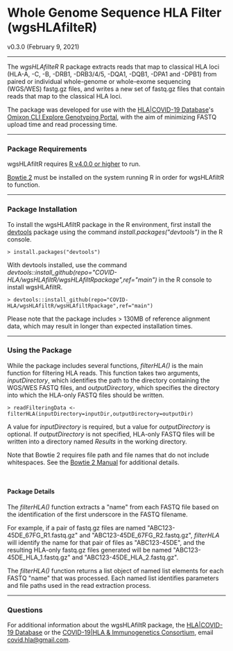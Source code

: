 # Whole Genome Sequence HLA Filter (wgsHLAfilteR)  
v0.3.0 (February 9, 2021)

***
The *wgsHLAfilteR* R package extracts reads that map to classical HLA loci (HLA-A, -C, -B, -DRB1, -DRB3/4/5, -DQA1, -DQB1, -DPA1 and -DPB1) from paired or individual whole-genome or whole-exome sequencing (WGS/WES) fastg.gz files, and writes a new set of fastq.gz files that contain reads that map to the classical HLA loci. 

The package was developed for use with the [HLA|COVID-19 Database](https://database-hlacovid19.org)'s [Omixon CLI Explore Genotyping Portal](https://database-hlacovid19.org/shiny/Omixon-Genotyping-Portal/), with the aim of minimizing FASTQ upload time and read processing time.

***
### Package Requirements
wgsHLAfiltR requires [R v4.0.0 or higher](https://cran.r-project.org) to run. 

[Bowtie 2](http://bowtie-bio.sourceforge.net/bowtie2/index.shtml) must be installed on the system running R in order for wgsHLAfiltR to function.

***
### Package Installation
To install the wgsHLAfiltR package in the R environment, first install the [devtools](https://CRAN.R-project.org/package=devtools) package using the command *install.packages("devtools")* in the R console.

    > install.packages("devtools")

With devtools installed, use the command *devtools::install_github(repo="COVID-HLA/wgsHLAfiltR/wgsHLAfiltRpackage",ref="main")* in the R console to install wgsHLAfiltR.

    > devtools::install_github(repo="COVID-HLA/wgsHLAfiltR/wgsHLAfiltRpackage",ref="main")

Please note that the package includes > 130MB of reference alignment data, which may result in longer than expected installation times.

***
### Using the Package
While the package includes several functions, *filterHLA()* is the main function for filtering HLA reads. This function takes two arguments, *inputDirectory*, which identifies the path to the directory containing the WGS/WES FASTQ files, and *outputDirectory*, which specifies the directory into which the HLA-only FASTQ files should be written. 

    > readFilteringData <- filterHLA(inputDirectory=inputDir,outputDirectory=outputDir)

A value for *inputDirectory* is required, but a value for *outputDirectory* is optional. If *outputDirectory* is not specified, HLA-only FASTQ files will be written into a directory named *Results* in the working directory.

Note that Bowtie 2 requires file path and file names that do not include whitespaces. See the [Bowtie 2 Manual](http://bowtie-bio.sourceforge.net/bowtie2/manual.shtml#sam-output) for additional details.

<br>
 
#### Package Details
The *filterHLA()* function extracts a "name" from each FASTQ file based on the identification of the first underscore in the FASTQ filename. 

For example, if a pair of fastq.gz files are named "ABC123-45DE_67FG_R1.fastq.gz" and "ABC123-45DE_67FG_R2.fastq.gz", *filterHLA* will identify the name for that pair of files as "ABC123-45DE", and the resulting HLA-only fastq.gz files generated will be named "ABC123-45DE_HLA_1.fastq.gz" and "ABC123-45DE_HLA_2.fastq.gz".

The *filterHLA()* function returns a list object of named list elements for each FASTQ "name" that was processed. Each named list identifies parameters and file paths used in the read extraction process.

***
### Questions
For additional information about the wgsHLAfiltR package, the [HLA|COVID-19 Database](https://database-hlacovid19.org) or the [COVID-19|HLA & Immunogenetics Consortium](http://www.hlacovid19.org/about/), email <covid.hla@gmail.com>.